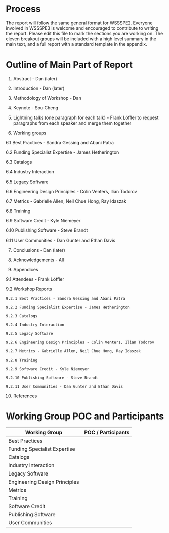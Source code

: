 # Process
The report will follow the same general format for WSSSPE2. 
Everyone involved in WSSSPE3 is welcome and encouraged to contribute to writing the report. 
Please edit this file to mark the sections you are working on. The eleven breakout groups will be included with a 
high level summary in the main text, and a full report with a standard template in the appendix.


# Outline of Main Part of Report

1. Abstract - Dan (later)

2. Introduction - Dan (later)

3. Methodology of Workshop - Dan

4. Keynote - Sou-Cheng 

5. Lightning talks (one paragraph for each talk) - Frank Löffler to request paragraphs from each speaker and merge them together

6. Working groups 

  6.1 Best Practices - Sandra Gessing and Abani Patra

  6.2 Funding Specialist Expertise - James Hetherington

  6.3 Catalogs

  6.4 Industry Interaction

  6.5 Legacy Software

  6.6 Engineering Design Principles - Colin Venters, Ilian Todorov

  6.7 Metrics - Gabrielle Allen, Neil Chue Hong, Ray Idaszak

  6.8 Training

  6.9 Software Credit - Kyle Niemeyer

  6.10 Publishing Software - Steve Brandt

  6.11 User Communities - Dan Gunter and Ethan Davis

7. Conclusions - Dan (later)

8. Acknowledgements - All

9. Appendices 

  9.1 Attendees - Frank Löffler

  9.2 Workshop Reports
    
    9.2.1 Best Practices - Sandra Gessing and Abani Patra
    
    9.2.2 Funding Specialist Expertise - James Hetherington
    
    9.2.3 Catalogs
    
    9.2.4 Industry Interaction
    
    9.2.5 Legacy Software
    
    9.2.6 Engineering Design Principles - Colin Venters, Ilian Todorov
    
    9.2.7 Metrics - Gabrielle Allen, Neil Chue Hong, Ray Idaszak
    
    9.2.8 Training
    
    9.2.9 Software Credit - Kyle Niemeyer
    
    9.2.10 Publishing Software - Steve Brandt
    
    9.2.11 User Communities - Dan Gunter and Ethan Davis

10. References

# Working Group POC and Participants

Working Group | POC / Participants
------------- | ------------
Best Practices |  
Funding Specialist Expertise | 
Catalogs | 
Industry Interaction |
Legacy Software |
Engineering Design Principles |
Metrics | 
Training | 
Software Credit |
Publishing Software |
User Communities |

